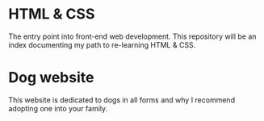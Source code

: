 # HTML & CSS
The entry point into front-end web development.
This repository will be an index documenting my path to re-learning HTML & CSS.

# Dog website
This website is dedicated to dogs in all forms and why I recommend adopting one into your family.